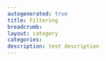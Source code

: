```yaml
---
autogenerated: true
title: Filtering
breadcrumb: 
layout: category
categories: 
description: test description
---
```


